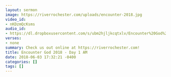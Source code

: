 ```yaml
---
layout: sermon
image: https://riverrochester.com/uploads/encounter-2018.jpg
video_id:
- nKDzmQcKsms
audio_id:
- https://dl.dropboxusercontent.com/s/ubm2hjljkcqtxlv/Encounter%20God%202018%20-%20Day%201%20AM.mp3?dl=0
verses:
- none
summary: Check us out online at https://riverrochester.com!
title: Encounter God 2018 - Day 1 AM
date: 2018-06-03 17:32:21 -0400
categories: []
tags: []
---
```

